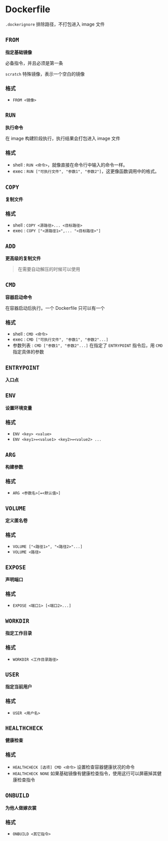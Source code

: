 # Dockerfile

`.dockerignore` 排除路径，不打包进入 image 文件

## `FROM`

__指定基础镜像__

必备指令，并且必须是第一条

`scratch` 特殊镜像，表示一个空白的镜像

### 格式

- `FROM <镜像>`

## `RUN`

__执行命令__

在 image 构建阶段执行，执行结果会打包进入 image 文件

### 格式

- shell : `RUN <命令>`，就像直接在命令行中输入的命令一样。
- exec : `RUN ["可执行文件", "参数1", "参数2"]`，这更像函数调用中的格式。

## `COPY`

__复制文件__

### 格式

- shell : `COPY <源路径>... <目标路径>`
- exec : `COPY ["<源路径1>",... "<目标路径>"]`

## `ADD`

__更高级的复制文件__

> 在需要自动解压的时候可以使用

## `CMD`

__容器启动命令__

在容器启动后执行。一个 Dockerfile 只可以有一个

### 格式

- shell : `CMD <命令>`
- exec : `CMD ["可执行文件", "参数1", "参数2"...]`
- 参数列表 : `CMD ["参数1", "参数2"...]` 在指定了 `ENTRYPOINT` 指令后，用 `CMD` 指定具体的参数

## `ENTRYPOINT`

__入口点__

## `ENV`

__设置环境变量__

### 格式

- `ENV <key> <value>`
- `ENV <key1>=<value1> <key2>=<value2> ...`

## `ARG`

__构建参数__

### 格式

- `ARG <参数名>[=<默认值>]`

## `VOLUME`

__定义匿名卷__

### 格式

- `VOLUME ["<路径1>", "<路径2>"...]`
- `VOLUME <路径>`

## `EXPOSE`

__声明端口__

### 格式

- `EXPOSE <端口1> [<端口2>...]`

## `WORKDIR`

__指定工作目录__

### 格式

- `WORKDIR <工作目录路径>`

## `USER`

__指定当前用户__

### 格式

- `USER <用户名>`

## `HEALTHCHECK`

__健康检查__

### 格式

- `HEALTHCHECK [选项] CMD <命令>` 设置检查容器健康状况的命令
- `HEALTHCHECK NONE` 如果基础镜像有健康检查指令，使用这行可以屏蔽掉其健康检查指令

## `ONBUILD`

__为他人做嫁衣裳__

### 格式

- `ONBUILD <其它指令>`
